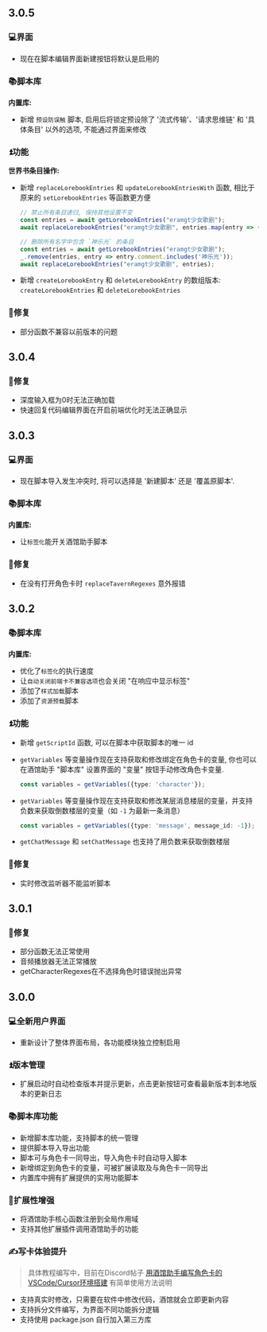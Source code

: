 ## 3.0.5

### 💻界面

- 现在在脚本编辑界面新建按钮将默认是启用的

### 📚脚本库

**内置库:**

- 新增 `预设防误触` 脚本, 启用后将锁定预设除了 '流式传输'、'请求思维链' 和 '具体条目' 以外的选项, 不能通过界面来修改

### ⏫功能

**世界书条目操作:**

- 新增 `replaceLorebookEntries` 和 `updateLorebookEntriesWith` 函数, 相比于原来的 `setLorebookEntries` 等函数更方便

  ```typescript
  // 禁止所有条目递归, 保持其他设置不变
  const entries = await getLorebookEntries("eramgt少女歌剧");
  await replaceLorebookEntries("eramgt少女歌剧", entries.map(entry => ({ ...entry, prevent_recursion: true })));
  ```

  ```typescript
  // 删除所有名字中包含 `神乐光` 的条目
  const entries = await getLorebookEntries("eramgt少女歌剧");
  _.remove(entries, entry => entry.comment.includes('神乐光'));
  await replaceLorebookEntries("eramgt少女歌剧", entries);
  ```

- 新增 `createLorebookEntry` 和 `deleteLorebookEntry` 的数组版本: `createLorebookEntries` 和 `deleteLorebookEntries`

### 🐛修复

- 部分函数不兼容以前版本的问题

## 3.0.4

### 🐛修复

- 深度输入框为0时无法正确加载
- 快速回复代码编辑界面在开启前端优化时无法正确显示

## 3.0.3

### 💻界面

- 现在脚本导入发生冲突时, 将可以选择是 '新建脚本' 还是 '覆盖原脚本'.

### 📚脚本库

**内置库:**

- 让`标签化`能开关酒馆助手脚本

### 🐛修复

- 在没有打开角色卡时 `replaceTavernRegexes` 意外报错

## 3.0.2

### 📚脚本库

**内置库:**

- 优化了`标签化`的执行速度
- 让`自动关闭前端卡不兼容选项`也会关闭 "在响应中显示标签"
- 添加了`样式加载`脚本
- 添加了`资源预载`脚本

### ⏫功能

- 新增 `getScriptId` 函数, 可以在脚本中获取脚本的唯一 id

- `getVariables` 等变量操作现在支持获取和修改绑定在角色卡的变量, 你也可以在酒馆助手 "脚本库" 设置界面的 "变量" 按钮手动修改角色卡变量.

  ```typescript
  const variables = getVariables({type: 'character'});
  ```

- `getVariables` 等变量操作现在支持获取和修改某层消息楼层的变量，并支持负数来获取倒数楼层的变量（如 `-1` 为最新一条消息）

  ```typescript
  const variables = getVariables({type: 'message', message_id: -1});
  ```

- `getChatMessage` 和 `setChatMessage` 也支持了用负数来获取倒数楼层

### 🐛修复

- 实时修改监听器不能监听脚本

## 3.0.1

### 🐛修复

- 部分函数无法正常使用
- 音频播放器无法正常播放
- getCharacterRegexes在不选择角色时错误抛出异常

## 3.0.0

### 💻全新用户界面

- 重新设计了整体界面布局，各功能模块独立控制启用

### ⏫版本管理

- 扩展启动时自动检查版本并提示更新，点击更新按钮可查看最新版本到本地版本的更新日志

### 📚脚本库功能

- 新增脚本库功能，支持脚本的统一管理
- 提供脚本导入导出功能
- 脚本可与角色卡一同导出，导入角色卡时自动导入脚本
- 新增绑定到角色卡的变量，可被扩展读取及与角色卡一同导出
- 内置库中拥有扩展提供的实用功能脚本

### 🔌扩展性增强

- 将酒馆助手核心函数注册到全局作用域
- 支持其他扩展插件调用酒馆助手的功能

### ✍️写卡体验提升

> 具体教程编写中，目前在Discord帖子 [用酒馆助手编写角色卡的VSCode/Cursor环境搭建](https://discord.com/channels/1134557553011998840/1320081111451439166/1354125905848569958) 有简单使用方法说明

- 支持真实时修改，只需要在软件中修改代码，酒馆就会立即更新内容
- 支持拆分文件编写，为界面不同功能拆分逻辑
- 支持使用 package.json 自行加入第三方库
